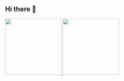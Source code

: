 ## Hi there 👋

<!--
**Hideki515/Hideki515** is a ✨ _special_ ✨ repository because its `README.md` (this file) appears on your GitHub profile.

Here are some ideas to get you started:

- 🔭 I’m currently working on ...
- 🌱 I’m currently learning ...
- 👯 I’m looking to collaborate on ...
- 🤔 I’m looking for help with ...
- 💬 Ask me about ...
- 📫 How to reach me: ...
- 😄 Pronouns: ...
- ⚡ Fun fact: ...
-->

<div>
<a href="https://github.com/Hideki515">
<img loading="lazy" height="180em" src="https://github-readme-stats.vercel.app/api/top-langs/?username=Hideki515&layout=compact&langs_count=7&theme=midnight-purple"/>
<img loading="lazy" height="180em" src="https://github-readme-stats.vercel.app/api?username=Hideki515&show_icons=true&theme=midnight-purple&include_all_commits=true&count_private=true"/>
</div>
